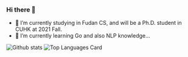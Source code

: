 ### Hi there 👋

<!--
**SimonNie98/SimonNie98** is a ✨ _special_ ✨ repository because its `README.md` (this file) appears on your GitHub profile.

Here are some ideas to get you started:

- 🔭 I’m currently working on ...
- 🌱 I’m currently learning ...
- 👯 I’m looking to collaborate on ...
- 🤔 I’m looking for help with ...
- 💬 Ask me about ...
- 📫 How to reach me: ...
- 😄 Pronouns: ...
- ⚡ Fun fact: ...
-->
- 🔭 I’m currently studying in Fudan CS, and will be a Ph.D. student in CUHK at 2021 Fall.
- 🌱 I’m currently learning Go and also NLP knowledge...

![Github stats](https://github-readme-stats.vercel.app/api?username=SimonNie98&theme=react&show_icons=true&count_private=true) 
![Top Languages Card](https://github-readme-stats.vercel.app/api/top-langs/?username=SimonNie98&theme=react&layout=compact&count_private=true)


